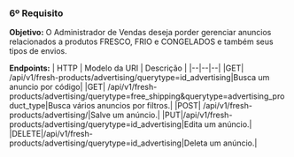 ### 6º Requisito
**Objetivo:** O Administrador de Vendas deseja porder gerenciar anuncios relacionados a produtos FRESCO, FRIO e CONGELADOS e também seus tipos de envios.



**Endpoints:**
| HTTP | Modelo da URI | Descrição |
|--|--|--|
|GET| /api/v1/fresh-products/advertising/querytype=id_advertising|Busca um anuncio por código|
|GET| /api/v1/fresh-products/advertising/querytype=free_shipping&querytype=advertising_product_type|Busca vários anuncios por filtros.|
|POST| /api/v1/fresh-products/advertising/|Salve um anúncio.|
|PUT|/api/v1/fresh-products/advertising/querytype=id_advertising|Edita um anúncio.|
|DELETE|/api/v1/fresh-products/advertising/querytype=id_advertising|Deleta um anúncio.|
